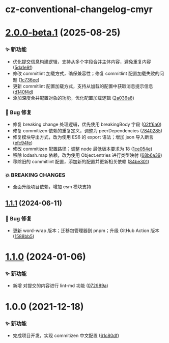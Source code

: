 # cz-conventional-changelog-cmyr

# [2.0.0-beta.1](https://github.com/CaoMeiYouRen/cz-conventional-changelog-cmyr/compare/v1.1.1...v2.0.0-beta.1) (2025-08-25)


### ✨ 新功能

* 优化提交信息构建逻辑，支持从多个字段合并主体内容，避免重复内容 ([5da1e9f](https://github.com/CaoMeiYouRen/cz-conventional-changelog-cmyr/commit/5da1e9f))
* 修改 commitlint 加载方式，确保兼容性；修复 commitlint 配置加载失败的问题 ([1c736ee](https://github.com/CaoMeiYouRen/cz-conventional-changelog-cmyr/commit/1c736ee))
* 更新 commitlint 配置加载方式，支持从加载的配置中获取消息提示信息 ([d140f4d](https://github.com/CaoMeiYouRen/cz-conventional-changelog-cmyr/commit/d140f4d))
* 添加深度合并配置对象的功能，优化配置加载逻辑 ([2a036a8](https://github.com/CaoMeiYouRen/cz-conventional-changelog-cmyr/commit/2a036a8))


### 🐛 Bug 修复

* 修复 breaking change 处理逻辑，优先使用 breakingBody 字段 ([02ff6a0](https://github.com/CaoMeiYouRen/cz-conventional-changelog-cmyr/commit/02ff6a0))
* 修复 commitizen 依赖的重复定义，调整为 peerDependencies ([7840285](https://github.com/CaoMeiYouRen/cz-conventional-changelog-cmyr/commit/7840285))
* 修复模块导出方式，改为使用 ES6 的 export 语法；增加 json 导入断言 ([efc94fe](https://github.com/CaoMeiYouRen/cz-conventional-changelog-cmyr/commit/efc94fe))
* 修改 commitizen 配置路径；调整 node 最低版本要求为 18 ([1ce054e](https://github.com/CaoMeiYouRen/cz-conventional-changelog-cmyr/commit/1ce054e))
* 移除 lodash.map 依赖，改为使用 Object.entries 进行类型映射 ([68b6a39](https://github.com/CaoMeiYouRen/cz-conventional-changelog-cmyr/commit/68b6a39))
* 移除旧的 commitlint 配置，添加新的配置并更新相关依赖 ([84be301](https://github.com/CaoMeiYouRen/cz-conventional-changelog-cmyr/commit/84be301))


### 💥 BREAKING CHANGES

* 全面升级项目依赖，增加 esm 模块支持

## [1.1.1](https://github.com/CaoMeiYouRen/cz-conventional-changelog-cmyr/compare/v1.1.0...v1.1.1) (2024-06-11)


### 🐛 Bug 修复

* 更新 word-wrap 版本；迁移包管理器到 pnpm；升级 GitHub Action 版本 ([1588bb5](https://github.com/CaoMeiYouRen/cz-conventional-changelog-cmyr/commit/1588bb5))

# [1.1.0](https://github.com/CaoMeiYouRen/cz-conventional-changelog-cmyr/compare/v1.0.0...v1.1.0) (2024-01-06)


### ✨ 新功能

* 新增 对提交的内容进行 lint-md 功能 ([072989a](https://github.com/CaoMeiYouRen/cz-conventional-changelog-cmyr/commit/072989a))

# 1.0.0 (2021-12-18)


### ✨ 新功能

* 完成项目开发，实现 commitizen 中文配置 ([61c80df](https://github.com/CaoMeiYouRen/cz-conventional-changelog-cmyr/commit/61c80df))
